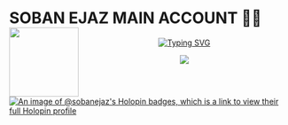 <h1>SOBAN EJAZ MAIN ACCOUNT 🐱‍👤
  <a href="https://github.com/SOBANEJAZ" {:target="_blank" rel="noopener"}>
  <img align="left" src="https://raw.githubusercontent.com/SOBANEJAZ/temperature-converter-program-in-python/master/output-onlinegiftools.gif" width="125"/></h1>
<p align="center">
  <a href="https://github.com/SOBANEJAZ"><img src="https://readme-typing-svg.herokuapp.com?font=mv+boli&weight=100&size=27&duration=1500&pause=1000&color=F70202&width=435&lines=Hello+I+AM+SOBAN+%F0%9F%98%8E;I+love+open+source+%F0%9F%93%82;I+love+python+%F0%9F%90%8D;I+love+spreading+knowledge+%F0%9F%A4%93;I+love+learning+%F0%9F%93%96;FROM+OHIO+%F0%9F%91%BB" alt="Typing SVG" /></a>
</p>



 <p align="center">
  <img src="https://capsule-render.vercel.app/api?type=waving&color=gradient&text=Hi%20Soban%20Here%20🤍&fontSize=40&height=130&width=100%&section=header"/>
</p></a>

[![An image of @sobanejaz's Holopin badges, which is a link to view their full Holopin profile](https://holopin.me/sobanejaz)](https://holopin.io/@sobanejaz)
